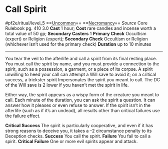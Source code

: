 # Call Spirit
#pf2e/ritual/level_5
==[Uncommon](rules/traits/uncommon.md)== ==[Necromancy](rules/traits/necromancy.md)==
*Source* Core Rulebook pg. 410 3.0
**Cast** 1 hour; **Cost** rare candles and incense worth a total value of 50 gp; **Secondary Casters** 1
**Primary Check** Occultism (expert) or Religion (expert); **Secondary Check** Occultism or Religion (whichever isn’t used for the primary check)
**Duration** up to 10 minutes

---
You tear the veil to the afterlife and call a spirit from its final resting place. You must call the spirit by name, and you must provide a connection to the spirit, such as a possession, a garment, or a piece of its corpse. A spirit unwilling to heed your call can attempt a Will save to avoid it; on a critical success, a trickster spirit Impersonates the spirit you meant to call. The DC of the Will save is 2 lower if you haven’t met the spirit in life.

Either way, the spirit appears as a wispy form of the creature you meant to call. Each minute of the duration, you can ask the spirit a question. It can answer how it pleases or even refuse to answer. If the spirit isn’t in the afterlife (such as if it’s an undead), all results other than critical failures use the failure effect.

**Critical Success** The spirit is particularly cooperative, and even if it has strong reasons to deceive you, it takes a –2 circumstance penalty to its Deception checks.
**Success** You call the spirit.
**Failure** You fail to call a spirit.
**Critical Failure** One or more evil spirits appear and attack.
